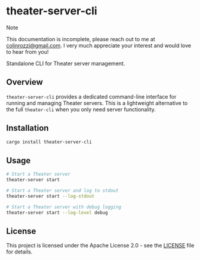# theater-server-cli

> [!NOTE]
> This documentation is incomplete, please reach out to me at colinrozzi@gmail.com. I very much appreciate your interest and would love to hear from you!

Standalone CLI for Theater server management.

## Overview

`theater-server-cli` provides a dedicated command-line interface for running and managing Theater servers. This is a lightweight alternative to the full `theater-cli` when you only need server functionality.

## Installation

```bash
cargo install theater-server-cli
```

## Usage

```bash
# Start a Theater server
theater-server start

# Start a Theater server and log to stdout
theater-server start --log-stdout

# Start a Theater server with debug logging
theater-server start --log-level debug
```

## License

This project is licensed under the Apache License 2.0 - see the [LICENSE](../../LICENSE) file for details.
